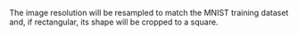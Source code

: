 


The image resolution will be resampled to match the MNIST training dataset and, if rectangular, its shape will be cropped to a square.
